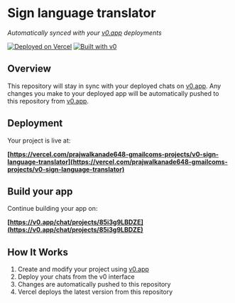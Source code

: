 # Sign language translator

*Automatically synced with your [v0.app](https://v0.app) deployments*

[![Deployed on Vercel](https://img.shields.io/badge/Deployed%20on-Vercel-black?style=for-the-badge&logo=vercel)](https://vercel.com/prajwalkanade648-gmailcoms-projects/v0-sign-language-translator)
[![Built with v0](https://img.shields.io/badge/Built%20with-v0.app-black?style=for-the-badge)](https://v0.app/chat/projects/85i3g9LBDZE)

## Overview

This repository will stay in sync with your deployed chats on [v0.app](https://v0.app).
Any changes you make to your deployed app will be automatically pushed to this repository from [v0.app](https://v0.app).

## Deployment

Your project is live at:

**[https://vercel.com/prajwalkanade648-gmailcoms-projects/v0-sign-language-translator](https://vercel.com/prajwalkanade648-gmailcoms-projects/v0-sign-language-translator)**

## Build your app

Continue building your app on:

**[https://v0.app/chat/projects/85i3g9LBDZE](https://v0.app/chat/projects/85i3g9LBDZE)**

## How It Works

1. Create and modify your project using [v0.app](https://v0.app)
2. Deploy your chats from the v0 interface
3. Changes are automatically pushed to this repository
4. Vercel deploys the latest version from this repository